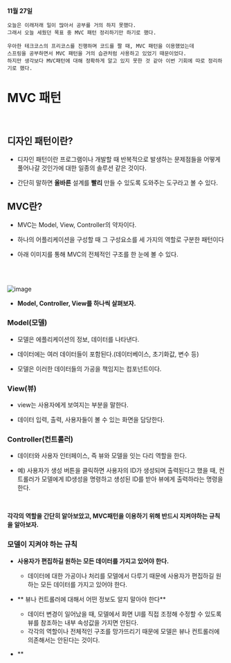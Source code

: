**11월 27일**

```
오늘은 이래저래 일이 많아서 공부를 거의 하지 못했다.
그래서 오늘 세웠던 목표 중 MVC 패턴 정리하기만 하기로 했다.

우아한 테크코스의 프리코스를 진행하며 코드를 짤 때, MVC 패턴을 이용했었는데
스프링을 공부하면서 MVC 패턴을 거의 습관처럼 사용하고 있었기 때문이었다.
하지만 생각보다 MVC패턴에 대해 정확하게 알고 있지 못한 것 같아 이번 기회에 따로 정리하기로 했다.
```


# MVC 패턴

<br>

## 디자인 패턴이란?

+ 디자인 패턴이란 프로그램이나 개발할 때 반복적으로 발생하는 문제점들을 어떻게 풀어나갈 것인가에 대한 일종의 솔루션 같은 것이다.

+ 간단히 말하면 **올바른** 설계를 **빨리** 만들 수 있도록 도와주는 도구라고 볼 수 있다.

## MVC란?

+ MVC는 Model, View, Controller의 약자이다.

+ 하나의 어플리케이션을 구성할 때 그 구성요소를 세 가지의 역할로 구분한 패턴이다

+ 아래 이미지를 통해 MVC의 전체적인 구조를 한 눈에 볼 수 있다.

<br><br>

![image](https://user-images.githubusercontent.com/81271328/204140621-7f00557a-2a99-40c6-bf22-1297c23836b4.png)

+ **Model, Controller, View를 하나씩 살펴보자.**

### Model(모델)

+ 모델은 에플리케이션의 정보, 데이터를 나타낸다.

+ 데이터에는 여러 데이터들이 포함된다.(데이터베이스, 초기화값, 변수 등)

+ 모델은 이러한 데이터들의 가공을 책임지는 컴포넌트이다.

### View(뷰)

+ view는 사용자에게 보여지는 부분을 말한다.

+ 데이터 입력, 출력, 사용자들이 볼 수 있는 화면을 담당한다.

### Controller(컨트롤러)

+ 데이터와 사용자 인터페이스, 즉 뷰와 모델을 잇는 다리 역할을 한다.

+ 예) 사용자가 생성 버튼을 클릭하면 사용자의 ID가 생성되며 출력된다고 했을 때, 컨트롤러가 모델에게 ID생성을 명령하고 생성된 ID를 받아 뷰에게 출력하라는 명령을 한다.

<br>

**각각의 역할을 간단히 알아보았고, MVC패턴을 이용하기 위해 반드시 지켜야하는 규칙을 알아보자.**

### 모델이 지켜야 하는 규칙

+ **사용자가 편집하길 원하는 모든 데이터를 가지고 있어야 한다.**
  + 데이터에 대한 가공이나 처리를 모델에서 다루기 때문에 사용자가 편집하길 원하는 모든 데이터를 가지고 있어야 한다.

+ ** 뷰나 컨트롤러에 대해서 어떤 정보도 알지 말아야 한다**
  + 데이터 변경이 일어났을 때, 모델에서 화면 UI를 직접 조정해 수정할 수 있도록 뷰를 참조하는 내부 속성값을 가지면 안된다.
  + 각각의 역할이나 전체적인 구조를 망가뜨리기 때문에 모델은 뷰나 컨트롤러에 의존해서는 안된다는 것이다.

+ **
